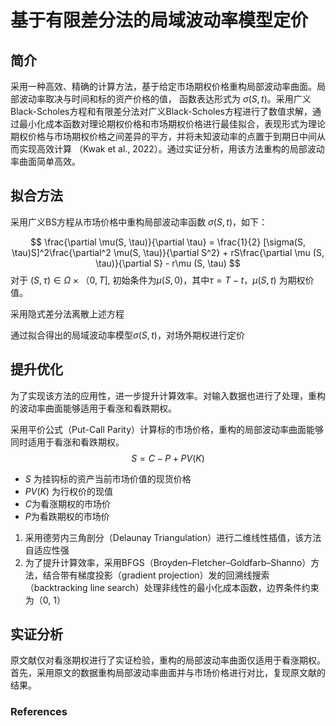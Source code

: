 # 基于有限差分法的局域波动率模型定价
## 简介

采用一种高效、精确的计算方法，基于给定市场期权价格重构局部波动率曲面。局部波动率取决与时间和标的资产价格的值， 函数表达形式为 $\sigma(S, t)$。采用广义Black-Scholes方程和有限差分法对广义Black-Scholes方程进行了数值求解，通过最小化成本函数对理论期权价格和市场期权价格进行最佳拟合，表现形式为理论期权价格与市场期权价格之间差异的平方，并将未知波动率的点置于到期日中间从而实现高效计算 （Kwak et al., 2022）。通过实证分析，用该方法重构的局部波动率曲面简单高效。

## 拟合方法

采用广义BS方程从市场价格中重构局部波动率函数 $\sigma(S, t)$，如下：

$$
\frac{\partial \mu(S, \tau)}{\partial \tau} = \frac{1}{2} [\sigma(S, \tau)S]^2\frac{\partial^2 \mu(S, \tau)}{\partial S^2} + rS\frac{\partial \mu (S, \tau)}{\partial S} - r\mu (S, \tau)
$$
   对于 $(S, \tau) \in \Omega \times （0, T ]$, 初始条件为$\mu(S, 0)$，其中$\tau = T - t$，$\mu(S, t)$ 为期权价值。

采用隐式差分法离散上述方程

通过拟合得出的局域波动率模型$\sigma(S,t)$，对场外期权进行定价

## 提升优化

为了实现该方法的应用性，进一步提升计算效率。对输入数据也进行了处理，重构的波动率曲面能够适用于看涨和看跌期权。

采用平价公式（Put-Call Parity）计算标的市场价格，重构的局部波动率曲面能够同时适用于看涨和看跌期权。
$$
S = C-P+PV(K)
$$

- $S$ 为挂钩标的资产当前市场价值的现货价格
- $PV(K)$ 为行权价的现值
- $C$为看涨期权的市场价
- $P$为看跌期权的市场价

1. 采用德劳内三角剖分（Delaunay Triangulation）进行二维线性插值，该方法自适应性强
2. 为了提升计算效率，采用BFGS（Broyden–Fletcher–Goldfarb–Shanno）方法，结合带有梯度投影（gradient projection）发的回溯线搜索（backtracking line search）处理非线性的最小化成本函数，边界条件约束为（0, 1）


## 实证分析

原文献仅对看涨期权进行了实证检验，重构的局部波动率曲面仅适用于看涨期权。首先，采用原文的数据重构局部波动率曲面并与市场价格进行对比，复现原文献的结果。



### References
